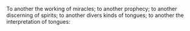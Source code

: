 To another the working of miracles; to another prophecy; to another discerning of spirits; to another divers kinds of tongues; to another the interpretation of tongues:

